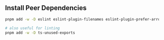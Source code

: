 ## Install Peer Dependencies

```bash
pnpm add -w -D eslint eslint-plugin-filenames eslint-plugin-prefer-arrow eslint-config-prettier eslint-plugin-import eslint-plugin-promise

# also useful for linting
pnpm add -w -D ts-unused-exports
```
